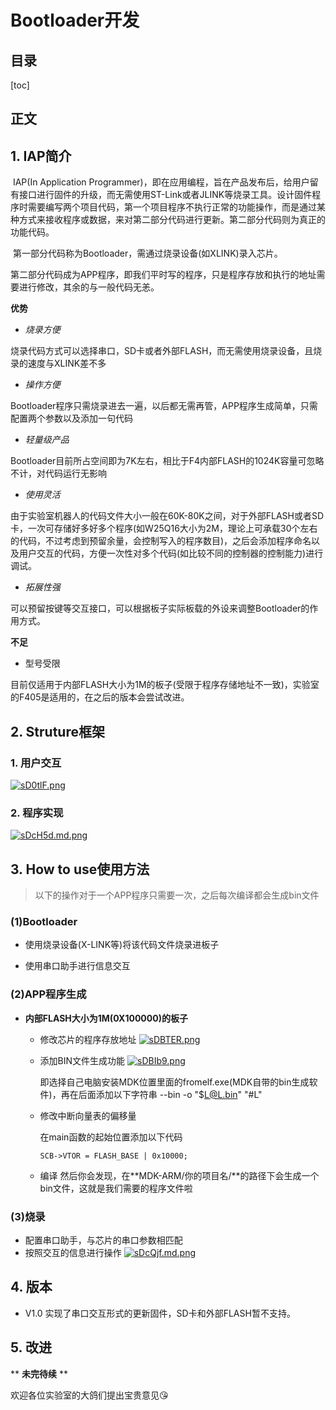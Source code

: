 # Bootloader开发

## 目录

[toc]

## 正文

## 1. IAP简介

​	IAP(In Application Programmer)，即在应用编程，旨在产品发布后，给用户留有接口进行固件的升级，而无需使用ST-Link或者JLINK等烧录工具。设计固件程序时需要编写两个项目代码，第一个项目程序不执行正常的功能操作，而是通过某种方式来接收程序或数据，来对第二部分代码进行更新。第二部分代码则为真正的功能代码。

​	第一部分代码称为Bootloader，需通过烧录设备(如XLINK)录入芯片。

​	第二部分代码成为APP程序，即我们平时写的程序，只是程序存放和执行的地址需要进行修改，其余的与一般代码无恙。

**优势**

* *烧录方便*

​		烧录代码方式可以选择串口，SD卡或者外部FLASH，而无需使用烧录设备，且烧录的速度与XLINK差不多

* *操作方便*

​		Bootloader程序只需烧录进去一遍，以后都无需再管，APP程序生成简单，只需配置两个参数以及添加一句代码

* *轻量级产品*

​		Bootloader目前所占空间即为7K左右，相比于F4内部FLASH的1024K容量可忽略不计，对代码运行无影响

* *使用灵活*

​		由于实验室机器人的代码文件大小一般在60K-80K之间，对于外部FLASH或者SD卡，一次可存储好多好多个程序(如W25Q16大小为2M，理论上可承载30个左右的代码，不过考虑到预留余量，会控制写入的程序数目)，之后会添加程序命名以及用户交互的代码，方便一次性对多个代码(如比较不同的控制器的控制能力)进行调试。

* *拓展性强*

​		可以预留按键等交互接口，可以根据板子实际板载的外设来调整Bootloader的作用方式。

**不足**

* 型号受限

​		目前仅适用于内部FLASH大小为1M的板子(受限于程序存储地址不一致)，实验室的F405是适用的，在之后的版本会尝试改进。

## 2. Struture框架

### 1. 用户交互

[![sD0tlF.png](https://s3.ax1x.com/2021/01/16/sD0tlF.png)](https://imgchr.com/i/sD0tlF)

### 2. 程序实现

[![sDcH5d.md.png](https://s3.ax1x.com/2021/01/16/sDcH5d.md.png)](https://imgchr.com/i/sDcH5d)

## 3. How to use使用方法

> 以下的操作对于一个APP程序只需要一次，之后每次编译都会生成bin文件

### (1)Bootloader

* 使用烧录设备(X-LINK等)将该代码文件烧录进板子

* 使用串口助手进行信息交互

### (2)APP程序生成

* **内部FLASH大小为1M(0X100000)的板子**

  * 修改芯片的程序存放地址
    [![sDBTER.png](https://s3.ax1x.com/2021/01/16/sDBTER.png)](https://imgchr.com/i/sDBTER)

  * 添加BIN文件生成功能
    [![sDBIb9.png](https://s3.ax1x.com/2021/01/16/sDBIb9.png)](https://imgchr.com/i/sDBIb9)

    即选择自己电脑安装MDK位置里面的fromelf.exe(MDK自带的bin生成软件)，再在后面添加以下字符串
    --bin -o "$L@L.bin" "#L"

  * 修改中断向量表的偏移量

    在main函数的起始位置添加以下代码

    ```
    SCB->VTOR = FLASH_BASE | 0x10000;
    ```
    
  * 编译
    然后你会发现，在**MDK-ARM/你的项目名/**的路径下会生成一个bin文件，这就是我们需要的程序文件啦

  

### (3)烧录

* 配置串口助手，与芯片的串口参数相匹配
* 按照交互的信息进行操作
  [![sDcQjf.md.png](https://s3.ax1x.com/2021/01/16/sDcQjf.md.png)](https://imgchr.com/i/sDcQjf)



## 4. 版本

* V1.0
  实现了串口交互形式的更新固件，SD卡和外部FLASH暂不支持。



## 5. 改进

** **未完待续** **

欢迎各位实验室的大鸽们提出宝贵意见😘